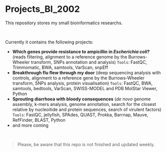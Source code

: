 # Projects_BI_2002
This repository stores my small bioinformatics researchs.

<br />

Currently it contains the following projects:
  - **Which genes provide resistance to ampicillin in _Escherichia coli_?** (reads filtering, alignment to a reference genome by the
Burrows-Wheeler transform, SNPs annotation and analysis) `Tools`: FastQC, Trimmomatic, BWA, samtools, VarScan, snpEff
  - **Breakthrough flu flew through my door** (deep sequencing analysis with controls, alignment to a reference gene by the
Burrows-Wheeler transform, SNPs analysis, protein visualisation) `Tools`: FastQC, BWA, samtools, bedtools, VarScan, SWISS-MODEL and PDB MolStar Viewer, Python
  - **Sprouting diarrhoea with bloody consequences** (_de novo_ genome assembly, k-mers analysis, genome annotation, search for the closest relative by nucleoitide and protein sequences, search of virulent factors) `Tools`: FastQC, jellyfish, SPAdes, QUAST, Prokka, Barrnap, Mauve, RefFinder, BLAST, Python
  - and more coming
  
<br />

> Please, be aware that this repo is not finished and updated weekly.

